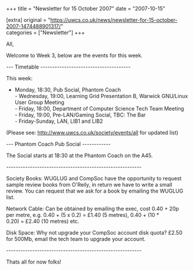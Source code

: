 +++
title = "Newsletter for 15 October 2007"
date = "2007-10-15"

[extra]
original = "https://uwcs.co.uk/news/newsletter-for-15-october-2007-1474488901317/"    
categories = ["Newsletter"]
+++

All,

Welcome to Week 3, below are the events for this week.

\--- Timetable --------------------------------------

This week:

- Monday, 18:30, Pub Social, Phantom Coach  
\- Wednesday, 19:00, Learning Grid Presentation B, Warwick GNU/Linux User Group Meeting  
\- Friday, 18:00, Department of Computer Science Tech Team Meeting  
\- Friday, 19:00, Pre-LAN/Gaming Social, TBC: The Bar  
\- Friday-Sunday, LAN, LIB1 and LIB2

(Please see: http://www.uwcs.co.uk/society/events/all for updated list)

\--- Phantom Coach Pub Social ------------

The Social starts at 18:30 at the Phantom Coach on the A45.

\---------------------------------------------------------

Society Books: WUGLUG and CompSoc have the opportunity to request  
sample review books from O'Reily, in return we have to write a small  
review. You can request that we ask for a book by emailing the WUGLUG  
list.

Network Cable: Can be obtained by emailing the exec, cost 0.40 + 20p  
per metre, e.g. 0.40 + (5 x 0.2) = £1.40 (5 metres), 0.40 + (10 \*  
0.20) = £2.40 (10 metres) etc.

Disk Space: Why not upgrade your CompSoc account disk quota? £2.50  
for 500Mb, email the tech team to upgrade your account.

\---------------------------------------------------------

Thats all for now folks\!

